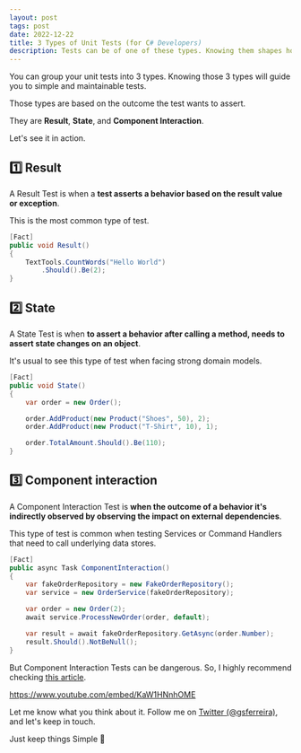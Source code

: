 ```yaml
---
layout: post
tags: post
date: 2022-12-22
title: 3 Types of Unit Tests (for C# Developers)
description: Tests can be of one of these types. Knowing them shapes how to approach testing and how you decide on your assertions. In this video, we will use C# to find those 3 types of Unit Tests.
---
```


You can group your unit tests into 3 types. Knowing those 3 types will guide you to simple and maintainable tests.

Those types are based on the outcome the test wants to assert.

They are **Result**, **State**, and **Component Interaction**.

Let's see it in action.

## 1️⃣ Result

A Result Test is when a **test asserts a behavior based on the result value or exception**.

This is the most common type of test.

```csharp
[Fact]
public void Result()
{
    TextTools.CountWords("Hello World")
        .Should().Be(2);
}
```

## 2️⃣ State

A State Test is when **to assert a behavior after calling a method, needs to assert state changes on an object**.

It's usual to see this type of test when facing strong domain models.

```csharp
[Fact]
public void State()
{
    var order = new Order();

    order.AddProduct(new Product("Shoes", 50), 2);
    order.AddProduct(new Product("T-Shirt", 10), 1);

    order.TotalAmount.Should().Be(110);
}
```

## 3️⃣ Component interaction

A Component Interaction Test is **when the outcome of a behavior it's indirectly observed by observing the impact on external dependencies**.

This type of test is common when testing Services or Command Handlers that need to call underlying data stores.

```csharp
[Fact]
public async Task ComponentInteraction()
{
    var fakeOrderRepository = new FakeOrderRepository();
    var service = new OrderService(fakeOrderRepository);

    var order = new Order(2);
    await service.ProcessNewOrder(order, default);

    var result = await fakeOrderRepository.GetAsync(order.Number);
    result.Should().NotBeNull();
}
```

But Component Interaction Tests can be dangerous.
So, I highly recommend checking [this article](../how-structure-sensitive-tests-make-refactorings-fail/).

https://www.youtube.com/embed/KaW1HNnhOME

Let me know what you think about it. Follow me on [Twitter (@gsferreira)](https://twitter.com/gsferreira), and let's keep in touch.

Just keep things Simple 🌱
